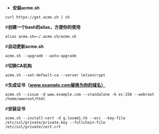 - **安装acme.sh**

```
curl https://get.acme.sh | sh
```

#**创建一个bash的alias，方便你的使用**

```
alias acme.sh=~/.acme.sh/acme.sh
```

#**自动更新acme.sh**

```
acme.sh --upgrade --auto-upgrade
```

#**切换CA机构**

```
acme.sh --set-default-ca --server letsencrypt
```

#**生成证书（www.example.com替换为你的域名）**

```
acme.sh --issue -d www.example.com --standalone -k ec-256 --webroot /home/wwwroot/html
```

#**安装证书**

```
acme.sh --install-cert -d g.losem1.tk --ecc --key-file /etc/ssl/private/private.key --fullchain-file /etc/ssl/private/cert.crt
```
